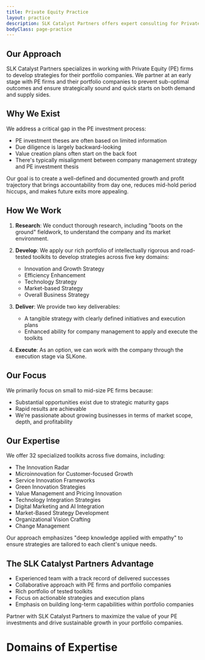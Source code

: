 ```yaml
---
title: Private Equity Practice
layout: practice
description: SLK Catalyst Partners offers expert consulting for Private Equity firms and portfolio companies. Our 32 specialized toolkits drive innovation, efficiency, and growth. Maximize your PE investments with our strategic solutions.
bodyClass: page-practice
---
```


## Our Approach

SLK Catalyst Partners specializes in working with Private Equity (PE) firms to develop strategies for their portfolio companies. We partner at an early stage with PE firms and their portfolio companies to prevent sub-optimal outcomes and ensure strategically sound and quick starts on both demand and supply sides.

## Why We Exist

We address a critical gap in the PE investment process:

- PE investment theses are often based on limited information
- Due diligence is largely backward-looking
- Value creation plans often start on the back foot
- There's typically misalignment between company management strategy and PE investment thesis

Our goal is to create a well-defined and documented growth and profit trajectory that brings accountability from day one, reduces mid-hold period hiccups, and makes future exits more appealing.

## How We Work

1. **Research**: We conduct thorough research, including "boots on the ground" fieldwork, to understand the company and its market environment.

2. **Develop**: We apply our rich portfolio of intellectually rigorous and road-tested toolkits to develop strategies across five key domains:
   - Innovation and Growth Strategy
   - Efficiency Enhancement
   - Technology Strategy
   - Market-based Strategy
   - Overall Business Strategy

3. **Deliver**: We provide two key deliverables:
   - A tangible strategy with clearly defined initiatives and execution plans
   - Enhanced ability for company management to apply and execute the toolkits

4. **Execute**: As an option, we can work with the company through the execution stage via SLKone.

## Our Focus

We primarily focus on small to mid-size PE firms because:

- Substantial opportunities exist due to strategic maturity gaps
- Rapid results are achievable
- We're passionate about growing businesses in terms of market scope, depth, and profitability

## Our Expertise

We offer 32 specialized toolkits across five domains, including:

- The Innovation Radar
- Microinnovation for Customer-focused Growth
- Service Innovation Frameworks
- Green Innovation Strategies
- Value Management and Pricing Innovation
- Technology Integration Strategies
- Digital Marketing and AI Integration
- Market-Based Strategy Development
- Organizational Vision Crafting
- Change Management

Our approach emphasizes "deep knowledge applied with empathy" to ensure strategies are tailored to each client's unique needs.

## The SLK Catalyst Partners Advantage

- Experienced team with a track record of delivered successes
- Collaborative approach with PE firms and portfolio companies
- Rich portfolio of tested toolkits
- Focus on actionable strategies and execution plans
- Emphasis on building long-term capabilities within portfolio companies

Partner with SLK Catalyst Partners to maximize the value of your PE investments and drive sustainable growth in your portfolio companies.

# Domains of Expertise